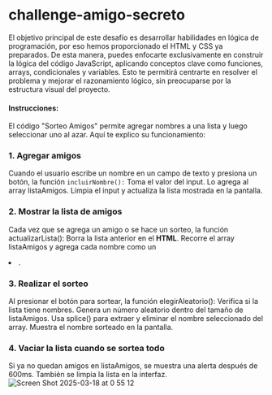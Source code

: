 # challenge-amigo-secreto
El objetivo principal de este desafío es desarrollar habilidades en lógica de programación, por eso hemos proporcionado el HTML y CSS ya preparados. De esta manera, puedes enfocarte exclusivamente en construir la lógica del código JavaScript, aplicando conceptos clave como funciones, arrays, condicionales y variables. Esto te permitirá centrarte en resolver el problema y mejorar el razonamiento lógico, sin preocuparse por la estructura visual del proyecto.

#### Instrucciones:
El código "Sorteo Amigos" permite agregar nombres a una lista y luego seleccionar uno al azar. Aquí te explico su funcionamiento:

### 1. Agregar amigos
Cuando el usuario escribe un nombre en un campo de texto y presiona un botón, la función ```incluirNombre():```
Toma el valor del input.
Lo agrega al array listaAmigos.
Limpia el input y actualiza la lista mostrada en la pantalla.

### 2. Mostrar la lista de amigos
Cada vez que se agrega un amigo o se hace un sorteo, la función actualizarLista():
Borra la lista anterior en el **HTML**.
Recorre el array listaAmigos y agrega cada nombre como un <li>.

### 3. Realizar el sorteo
Al presionar el botón para sortear, la función elegirAleatorio():
Verifica si la lista tiene nombres.
Genera un número aleatorio dentro del tamaño de listaAmigos.
Usa splice() para extraer y eliminar el nombre seleccionado del array.
Muestra el nombre sorteado en la pantalla.

### 4. Vaciar la lista cuando se sortea todo
Si ya no quedan amigos en listaAmigos, se muestra una alerta después de 600ms.
También se limpia la lista en la interfaz.
![Screen Shot 2025-03-18 at 0 55 12](https://github.com/user-attachments/assets/7d1b5ba6-0f39-43de-b268-be3c341ea7af)
